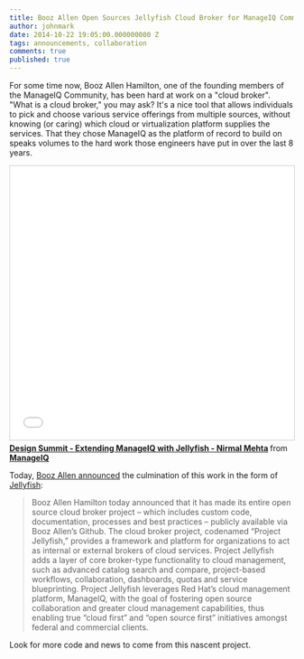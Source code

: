 ```yaml
---
title: Booz Allen Open Sources Jellyfish Cloud Broker for ManageIQ Community
author: johnmark
date: 2014-10-22 19:05:00.000000000 Z
tags: announcements, collaboration
comments: true
published: true
---
```


For some time now, Booz Allen Hamilton, one of the founding members of the ManageIQ Community, has been hard at work on a "cloud broker". "What is a cloud broker," you may ask? It's a nice tool that allows individuals to pick and choose various service offerings from multiple sources, without knowing (or caring) which cloud or virtualization platform supplies the services. That they chose ManageIQ as the platform of record to build on speaks volumes to the hard work those engineers have put in over the last 8 years.

<iframe src="//www.slideshare.net/slideshow/embed_code/40568266" width="595" height="485" frameborder="0" marginwidth="0" marginheight="0" scrolling="no" style="border:1px solid #CCC; border-width:1px; margin-bottom:5px; max-width: 100%;" allowfullscreen> </iframe> <div style="margin-bottom:5px"> <strong> <a href="//www.slideshare.net/ManageIQ/manageiq-design-summit-jellyfish-cloud-broker" title="Design Summit - Extending ManageIQ with Jellyfish - Nirmal Mehta" target="_blank">Design Summit - Extending ManageIQ with Jellyfish - Nirmal Mehta</a> </strong> from <strong><a href="//www.slideshare.net/ManageIQ" target="_blank">ManageIQ</a></strong> </div>

Today, [Booz Allen announced](http://www.boozallen.com/media-center/press-releases/2014/10/booz-allen-hamilton-open-sources-its-cloud-broker-project-to-red) the culmination of this work in the form of [Jellyfish](https://github.com/booz-allen-hamilton/projectjellyfish):

> Booz Allen Hamilton today announced that it has made its entire open source cloud broker project – which includes custom code, documentation, processes and best practices – publicly available via Booz Allen’s Github. The cloud broker project, codenamed “Project Jellyfish,” provides a framework and platform for organizations to act as internal or external brokers of cloud services. Project Jellyfish adds a layer of core broker-type functionality to cloud management, such as advanced catalog search and compare, project-based workflows, collaboration, dashboards, quotas and service blueprinting. Project Jellyfish leverages Red Hat’s cloud management platform, ManageIQ, with the goal of fostering open source collaboration and greater cloud management capabilities, thus enabling true “cloud first” and “open source first” initiatives amongst federal and commercial clients.

Look for more code and news to come from this nascent project.